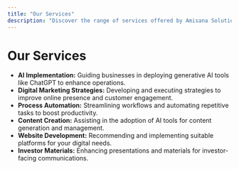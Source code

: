 ```yaml
---
title: "Our Services"
description: "Discover the range of services offered by Amisana Solutions to empower your business with AI technology."
---
```


# Our Services

- **AI Implementation:** Guiding businesses in deploying generative AI tools like ChatGPT to enhance operations.
- **Digital Marketing Strategies:** Developing and executing strategies to improve online presence and customer engagement.
- **Process Automation:** Streamlining workflows and automating repetitive tasks to boost productivity.
- **Content Creation:** Assisting in the adoption of AI tools for content generation and management.
- **Website Development:** Recommending and implementing suitable platforms for your digital needs.
- **Investor Materials:** Enhancing presentations and materials for investor-facing communications.
